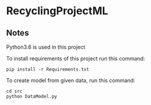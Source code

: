 # RecyclingProjectML

## Notes

Python3.6 is used in this project

To install requirements of this project run this command:

```
pip install -r Requirements.txt
```
To create model from given data, run this command:

```
cd src
python DataModel.py
```
